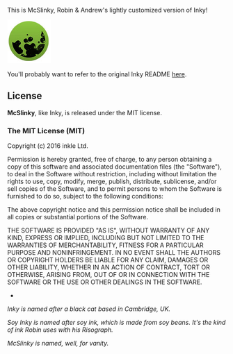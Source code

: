 This is McSlinky, Robin & Andrew's lightly customized version of Inky!

![](resources/icon-small.jpg)

You'll probably want to refer to the original Inky README [here](https://github.com/inkle/inky).

## License

**McSlinky**, like Inky, is released under the MIT license.

### The MIT License (MIT)
Copyright (c) 2016 inkle Ltd.

Permission is hereby granted, free of charge, to any person obtaining a copy of this software and associated documentation files (the "Software"), to deal in the Software without restriction, including without limitation the rights to use, copy, modify, merge, publish, distribute, sublicense, and/or sell copies of the Software, and to permit persons to whom the Software is furnished to do so, subject to the following conditions:

The above copyright notice and this permission notice shall be included in all copies or substantial portions of the Software.

THE SOFTWARE IS PROVIDED "AS IS", WITHOUT WARRANTY OF ANY KIND, EXPRESS OR IMPLIED, INCLUDING BUT NOT LIMITED TO THE WARRANTIES OF MERCHANTABILITY, FITNESS FOR A PARTICULAR PURPOSE AND NONINFRINGEMENT. IN NO EVENT SHALL THE AUTHORS OR COPYRIGHT HOLDERS BE LIABLE FOR ANY CLAIM, DAMAGES OR OTHER LIABILITY, WHETHER IN AN ACTION OF CONTRACT, TORT OR OTHERWISE, ARISING FROM, OUT OF OR IN CONNECTION WITH THE SOFTWARE OR THE USE OR OTHER DEALINGS IN THE SOFTWARE.

-

*Inky is named after a black cat based in Cambridge, UK.*

*Soy Inky is named after soy ink, which is made from soy beans. It's the kind of ink Robin uses with his Risograph.*

*McSlinky is named, well, for vanity.*
